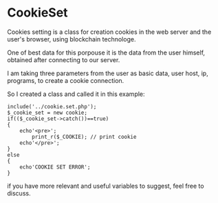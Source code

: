 # CookieSet 

Cookies setting is a class for creation cookies in the web server and the user's browser, using blockchain technologe.

One of best data for this porpouse it is the data from the user himself, obtained after connecting to our server.

I am taking three parameters from the user as basic data, user host, ip, programs, to create a cookie connection.

So I created a class and called it in this example:

    include('../cookie.set.php');
    $_cookie_set = new cookie;
    if(($_cookie_set->catch())==true)
    {
        echo'<pre>';
            print_r($_COOKIE); // print cookie 
        echo'</pre>';
    }
    else
    {
        echo'COOKIE SET ERROR';
    } 


if you have more relevant and useful variables to suggest, feel free to discuss.
